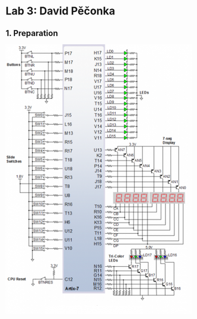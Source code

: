 # Lab 3: David Pěčonka

## 1. Preparation


![Schematic - LED´s and switches](https://github.com/xpecon00/digital-electronics-1/blob/main/labs/03-vivado/images/schematic.png)

